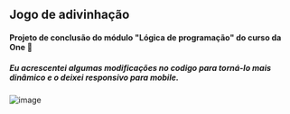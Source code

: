 ## Jogo de adivinhação 

#### Projeto de conclusão do módulo "Lógica de programação" do curso da One 🤖
##### Eu acrescentei algumas modificações no codigo para torná-lo mais dinâmico e o deixei responsivo para mobile.
![image](https://github.com/dugabrielle/desafio-one-alura/assets/121505858/e9083ec3-2a59-45ec-8bd7-35b826c5fcd6)

